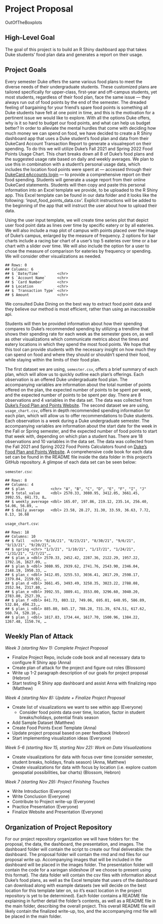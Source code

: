 Project Proposal
================
OutOfTheBoxplots

## High-Level Goal

The goal of this project is to build an R Shiny dashboard app that takes
Duke students’ food plan data and generates a report on their usage.

## Project Goals

Every semester Duke offers the same various food plans to meet the
diverse needs of their undergraduate students. These customized plans
are tailored specifically for upper-class, first-year and off-campus
students, yet most students, regardless of their food plan, face the
same issue — they always run out of food points by the end of the
semester. The dreaded feeling of bargaining for your friend’s spare food
points is something all Duke students have felt at one point in time,
and this is the motivation for a pertinent issue we would like to
explore. With all the options Duke offers, why is it so hard to budget
our food points, and what can help us budget better? In order to
alleviate the mental hurdles that come with deciding how much money we
can spend on food, we have decided to create a R Shiny dashboard app
that uses a Duke student’s food plan and data from their DukeCard
Account Transaction Report to generate a visualreport on their spending.
To do this we will utilize Duke’s Fall 2021 and Spring 2022 Food Points
Usage Chart. This chart breaks down all 8 of Duke’s food plans and the
suggested usage rate based on daily and weekly averages. We plan to use
this in combination with a student’s personal usage data, which includes
the location food points were spent at — accessed through their
[DukeCard eAccounts
login](https://dukecard.duke.edu/manage-your-dukecard) — to provide a
comprehensive report on their food spending. Students will generate a
usage report from their online DukeCard statements. Students will then
copy and paste this personal information into an Excel template we
provide, to be uploaded to the R Shiny app. This Excel template can be
found in our data folder and it looks like the following:
‘input\_food\_points\_data.csv’. Explicit instructions will be added to
the beginning of the app that will instruct the user about how to upload
their data.

Using the user input template, we will create time series plot that
depict user food point data as lines over time by specific eatery or by
all eateries. We will also include a map plot of campus with points
placed over the image of Duke’s campus, enlarged by the measure of
frequency. 2 options for bar charts include a racing bar chart of a
user’s top 5 eateries over time or a bar chart with a slider over time.
We will also include the option for a user to chose the measure of
comparison for eateries by frequency or spending. We will consider other
visualizations as needed.

    ## Rows: 0
    ## Columns: 6
    ## $ `Date/Time`        <chr> 
    ## $ `Account Name`     <chr> 
    ## $ `Card Number`      <chr> 
    ## $ Location           <chr> 
    ## $ `Transaction Type` <chr> 
    ## $ Amount             <chr>

We consulted Duke Dining on the best way to extract food point data and
they believe our method is most efficient, rather than using an
inaccessible api.

Students will then be provided information about how their spending
compares to Duke’s recommended spending by utilizing a trendline that
shows their spending rate for each week as the semester goes on, as well
as other visualizations which communicate metrics about the times and
eatery locations in which they spend the most food points. We hope that
this tool can provide students with the necessary insight on how much
they can spend on food and where they should or shouldn’t spend their
food, while staying within the limits of their food plan.

The first dataset we are using, `semester.csv`, offers a brief summary
of each plan, which will allow us to quickly outline each plan’s
offerings. Each observation is an offered Duke undergraduate food plan.
The accompanying variables are information about the total number of
points offered on the plan, the expected number of points to be spent
per week, and the expected number of points to be spent per day. There
are 8 observations and 4 variables in the data set. The data was
collected from [Duke’s Food Plan and Points
Website](https://studentaffairs.duke.edu/dining/plans-points). The
second dataset we are using, `usage_chart.csv`, offers in depth
recommended spending information for each plan, which will allow us to
offer recommendations to Duke students. Each observation is a week
during a Duke undergraduate semester. The accompanying variables are
information about the start date for the week in the Fall or Spring
semester, and the expected number of food points to start that week
with, depending on which plan a student has. There are 18 observations
and 10 variables in the data set. The data was collected from the Fall
2021 and Spring 2022 Food Points Calculators found on [Duke’s Food Plan
and Points
Website](https://studentaffairs.duke.edu/dining/plans-points). A
comprehensive code book for each data set can be found in the README
file inside the data folder in this project’s GitHub repository. A
glimpse of each data set can be seen below:

`semester.csv`:

    ## Rows: 8
    ## Columns: 4
    ## $ plan            <chr> "A", "B", "C", "D", "E", "F", "I", "J"
    ## $ total_value     <dbl> 2570.33, 3080.95, 3412.05, 3661.45, 3992.55, 841.73, 8…
    ## $ weekly_avereage <dbl> 165.07, 197.86, 219.12, 235.14, 256.40, 54.06, 56.89, …
    ## $ daily_average   <dbl> 23.58, 28.27, 31.30, 33.59, 36.63, 7.72, 8.13, 16.68

`usage_chart.csv`:

    ## Rows: 18
    ## Columns: 10
    ## $ fall   <chr> "8/16/21", "8/23/21", "8/30/21", "9/6/21", "9/13/21", "9/20/21"…
    ## $ spring <chr> "1/3/21", "1/10/21", "1/17/21", "1/24/21", "1/31/21", "2/7/21",…
    ## $ plan_a <dbl> 2570.33, 2452.42, 2287.36, 2122.29, 1957.22, 1792.16, 1627.09, …
    ## $ plan_b <dbl> 3080.95, 2939.62, 2741.76, 2543.90, 2346.04, 2148.19, 1950.33, …
    ## $ plan_c <dbl> 3412.05, 3255.53, 3036.41, 2817.29, 2598.17, 2379.04, 2159.92, …
    ## $ plan_d <dbl> 3661.45, 3493.49, 3258.35, 3023.22, 2788.08, 2552.94, 2317.80, …
    ## $ plan_e <dbl> 3992.55, 3809.41, 3553.00, 3296.60, 3040.20, 2783.80, 2527.39, …
    ## $ plan_f <dbl> 841.73, 803.12, 749.06, 695.01, 640.95, 586.89, 532.84, 494.23,…
    ## $ plan_i <dbl> 885.80, 845.17, 788.28, 731.39, 674.51, 617.62, 560.74, 520.10,…
    ## $ plan_j <dbl> 1817.83, 1734.44, 1617.70, 1500.96, 1384.22, 1267.48, 1150.74, …

## Weekly Plan of Attack

*Week 3 (starting Nov 1): Complete Project Proposal*

-   Finalize Project Repo, include code book and all necessary data to
    configure R Shiny app (Anna)
-   Create plan of attack for the project and figure out roles (Blossom)
-   Write up 1-2 paragraph description of our goals for project proposal
    (Hebron)
-   Start testing R Shiny app dashboard and assist Anna with finalizing
    repo (Matthew)

*Week 4 (starting Nov 8): Update + Finalize Project Proposal*

-   Create list of visualizations we want to see within app (Everyone)
    -   Consider food points data over time, location, factor in student
        breaks/holidays, potential finals season
-   Add Sample Dataset (Matthew)
-   Create Food Points Excel Template (Anna)
-   Update project proposal based on peer feedback (Hebron)
-   Start implementing visualization ideas (Everyone)

*Week 5-6 (starting Nov 15, starting Nov 22): Work on Data
Visualizations*

-   Create visualizations for data with focus over time (consider
    semester, student breaks, holidays, finals season) (Anna, Matthew)
-   Create visualizations for data with focus by location (i.e. explore
    custom geospatial possibilities, bar charts) (Blossom, Hebron)

*Week 7 (starting Nov 29): Project Finishing Touches*

-   Write Introduction (Everyone)
-   Write Conclusion (Everyone)
-   Contribute to Project write-up (Everyone)
-   Practice Presentation (Everyone)
-   Finalize Website and Presentation (Everyone)

## Organization of Project Repository

For our project repository organization we will have folders for: the
proposal, the data, the dashboard, the presentation, and images. The
dashboard folder will contain the script to create our final
deliverable: the dashboard. The proposal folder will contain the rmd and
md files for our proposal write up. Accompanying images that will be
included in the dashboard will be placed in the images folder. The
presentation folder will contain the code for a xaringan slideshow (if
we choose to present using this format). The data folder will contain
the csv files with information about Duke’s food plans, as well as the
Excel template that users of the dashboard can download along with
example datasets (we will decide on the best location for this template
later on, so it’s exact location in the project repository is yet to be
determined). Each folder contains a README file explaining in further
detail the folder’s contents, as well as a README file in the main
folder, describing the overall project. This overall README file will
likely contain the finalized write-up, too, and the accompanying rmd
file will be placed in the main folder.
